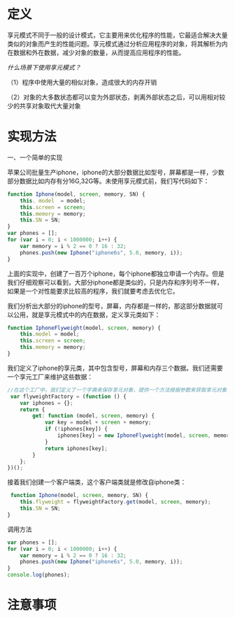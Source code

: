 # 定义

享元模式不同于一般的设计模式，它主要用来优化程序的性能，它最适合解决大量类似的对象而产生的性能问题。享元模式通过分析应用程序的对象，将其解析为内在数据和外在数据，减少对象的数量，从而提高应用程序的性能。

*什么场景下使用享元模式？*

（1）程序中使用大量的相似对象，造成很大的内存开销 

（2）对象的大多数状态都可以变为外部状态，剥离外部状态之后，可以用相对较少的共享对象取代大量对象

# 实现方法
一、一个简单的实现

苹果公司批量生产iphone，iphone的大部分数据比如型号，屏幕都是一样，少数部分数据比如内存有分16G,32G等。未使用享元模式前，我们写代码如下：
```javaScript
function Iphone(model, screen, memory, SN) {
    this. model  = model;
    this.screen = screen;
    this.memory = memory;
    this.SN = SN;
}
var phones = [];
for (var i = 0; i < 1000000; i++) {
    var memory = i % 2 == 0 ? 16 : 32;
    phones.push(new Iphone("iphone6s", 5.0, memory, i));
}
```

上面的实现中，创建了一百万个iphone，每个iphone都独立申请一个内存。但是我们仔细观察可以看到，大部分iphone都是类似的，只是内存和序列号不一样，如果是一个对性能要求比较高的程序，我们就要考虑去优化它。

我们分析出大部分的iphone的型号，屏幕，内存都是一样的，那这部分数据就可以公用，就是享元模式中的内在数据，定义享元类如下：
```javaScript
function IphoneFlyweight(model, screen, memory) {
    this.model = model;
    this.screen = screen;
    this.memory = memory;
}
```

我们定义了iphone的享元类，其中包含型号，屏幕和内存三个数据。我们还需要一个享元工厂来维护这些数据：
```javaScript
//在这个工厂中，我们定义了一个字典来保存享元对象，提供一个方法根据参数来获取享元对象，如果字典中有则直接返回，没有则创建一个返回。
 var flyweightFactory = (function () {
    var iphones = {};
    return {
        get: function (model, screen, memory) {
            var key = model + screen + memory;
            if (!iphones[key]) {
                iphones[key] = new IphoneFlyweight(model, screen, memory);
            }
            return iphones[key];
        }
    };
})();
```

接着我们创建一个客户端类，这个客户端类就是修改自iphone类：
```javaScript
 function Iphone(model, screen, memory, SN) {
    this.flyweight = flyweightFactory.get(model, screen, memory);
    this.SN = SN;
}
```

调用方法
```javaScript
var phones = [];
for (var i = 0; i < 1000000; i++) {
    var memory = i % 2 == 0 ? 16 : 32;
    phones.push(new Iphone("iphone6s", 5.0, memory, i));
}
console.log(phones);
```

# 注意事项
